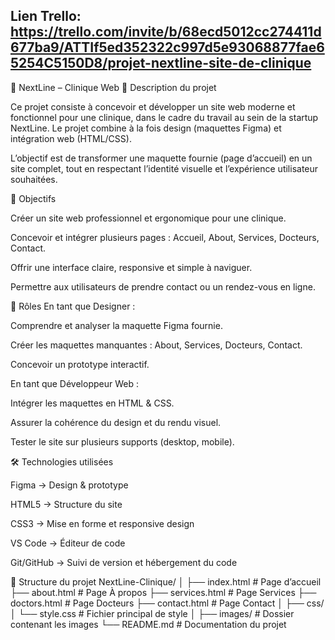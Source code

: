 Lien Trello: 
https://trello.com/invite/b/68ecd5012cc274411d677ba9/ATTIf5ed352322c997d5e93068877fae65254C5150D8/projet-nextline-site-de-clinique
----------------------------------------------------------------------------------------------------------------------------------
🏥 NextLine – Clinique Web
📖 Description du projet

Ce projet consiste à concevoir et développer un site web moderne et fonctionnel pour une clinique, dans le cadre du travail au sein de la startup NextLine. Le projet combine à la fois design (maquettes Figma) et intégration web (HTML/CSS).

L’objectif est de transformer une maquette fournie (page d’accueil) en un site complet, tout en respectant l’identité visuelle et l’expérience utilisateur souhaitées.

🎯 Objectifs

Créer un site web professionnel et ergonomique pour une clinique.

Concevoir et intégrer plusieurs pages : Accueil, About, Services, Docteurs, Contact.

Offrir une interface claire, responsive et simple à naviguer.

Permettre aux utilisateurs de prendre contact ou un rendez-vous en ligne.

🧠 Rôles
En tant que Designer :

Comprendre et analyser la maquette Figma fournie.

Créer les maquettes manquantes : About, Services, Docteurs, Contact.

Concevoir un prototype interactif.

En tant que Développeur Web :

Intégrer les maquettes en HTML & CSS.

Assurer la cohérence du design et du rendu visuel.

Tester le site sur plusieurs supports (desktop, mobile).

🛠️ Technologies utilisées

Figma → Design & prototype

HTML5 → Structure du site

CSS3 → Mise en forme et responsive design

VS Code → Éditeur de code

Git/GitHub → Suivi de version et hébergement du code

📂 Structure du projet
NextLine-Clinique/
│
├── index.html            # Page d’accueil
├── about.html            # Page À propos
├── services.html         # Page Services
├── doctors.html          # Page Docteurs
├── contact.html          # Page Contact
│
├── css/
│   └── style.css         # Fichier principal de style
│
├── images/               # Dossier contenant les images
└── README.md             # Documentation du projet
